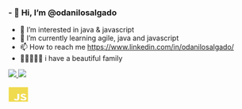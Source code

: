 ### - 👋 Hi, I’m @odanilosalgado
- 👀 I’m interested in java & javascript
- 🌱 I’m currently learning agile, java and javascript
- 📫 How to reach me https://www.linkedin.com/in/odanilosalgado/
- 👨‍👧👩‍👦‍👦 i have a beautiful family
<div>
  <a href="https://github.com/odanilosalgado">
  <img height="180em" src="https://github-readme-stats.vercel.app/api?username=odanilosalgado&show_icons=true&theme=dracula&include_all_commits=true&count_private=true"/>
  <img height="180em" src="https://github-readme-stats.vercel.app/api/top-langs/?username=odanilosalgado&layout=compact&langs_count=7&theme=dracula"/>
</div>
<div style="display: inline_block"><br>
  <img align="center" alt="Rafa-Js" height="30" width="40" src="https://raw.githubusercontent.com/devicons/devicon/master/icons/javascript/javascript-plain.svg">
</div>
